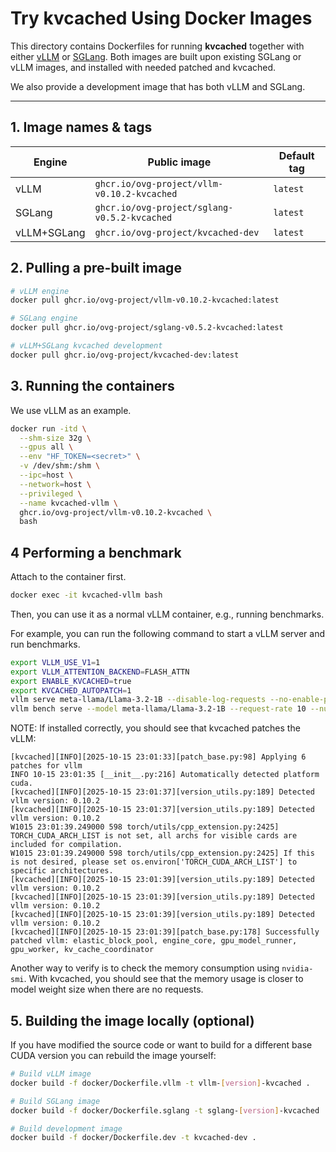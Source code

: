 # Try kvcached Using Docker Images

This directory contains Dockerfiles for running **kvcached** together with either [vLLM](https://github.com/vllm-project/vllm) or [SGLang](https://github.com/lm-sys/sglang). Both images are built upon existing SGLang or vLLM images, and installed with needed patched and kvcached.

We also provide a development image that has both vLLM and SGLang.

---

## 1. Image names & tags

| Engine | Public image | Default tag |
| ------ | ------------ | ----------- |
| vLLM   | `ghcr.io/ovg-project/vllm-v0.10.2-kvcached`     | `latest` |
| SGLang | `ghcr.io/ovg-project/sglang-v0.5.2-kvcached`   | `latest` |
| vLLM+SGLang | `ghcr.io/ovg-project/kvcached-dev`   | `latest` |

## 2. Pulling a pre-built image

```bash
# vLLM engine
docker pull ghcr.io/ovg-project/vllm-v0.10.2-kvcached:latest

# SGLang engine
docker pull ghcr.io/ovg-project/sglang-v0.5.2-kvcached:latest

# vLLM+SGLang kvcached development
docker pull ghcr.io/ovg-project/kvcached-dev:latest
```

## 3. Running the containers

We use vLLM as an example.

```bash
docker run -itd \
  --shm-size 32g \
  --gpus all \
  --env "HF_TOKEN=<secret>" \
  -v /dev/shm:/shm \
  --ipc=host \
  --network=host \
  --privileged \
  --name kvcached-vllm \
  ghcr.io/ovg-project/vllm-v0.10.2-kvcached \
  bash
```

## 4 Performing a benchmark

Attach to the container first.

```bash
docker exec -it kvcached-vllm bash
```

Then, you can use it as a normal vLLM container, e.g., running benchmarks.

For example, you can run the following command to start a vLLM server and run benchmarks.

```bash
export VLLM_USE_V1=1
export VLLM_ATTENTION_BACKEND=FLASH_ATTN
export ENABLE_KVCACHED=true
export KVCACHED_AUTOPATCH=1
vllm serve meta-llama/Llama-3.2-1B --disable-log-requests --no-enable-prefix-caching --port=12346 --tensor-parallel-size=1
vllm bench serve --model meta-llama/Llama-3.2-1B --request-rate 10 --num-prompts 1000 --port 12346
```

NOTE: If installed correctly, you should see that kvcached patches the vLLM:

```
[kvcached][INFO][2025-10-15 23:01:33][patch_base.py:98] Applying 6 patches for vllm
INFO 10-15 23:01:35 [__init__.py:216] Automatically detected platform cuda.
[kvcached][INFO][2025-10-15 23:01:37][version_utils.py:189] Detected vllm version: 0.10.2
[kvcached][INFO][2025-10-15 23:01:37][version_utils.py:189] Detected vllm version: 0.10.2
W1015 23:01:39.249000 598 torch/utils/cpp_extension.py:2425] TORCH_CUDA_ARCH_LIST is not set, all archs for visible cards are included for compilation.
W1015 23:01:39.249000 598 torch/utils/cpp_extension.py:2425] If this is not desired, please set os.environ['TORCH_CUDA_ARCH_LIST'] to specific architectures.
[kvcached][INFO][2025-10-15 23:01:39][version_utils.py:189] Detected vllm version: 0.10.2
[kvcached][INFO][2025-10-15 23:01:39][version_utils.py:189] Detected vllm version: 0.10.2
[kvcached][INFO][2025-10-15 23:01:39][version_utils.py:189] Detected vllm version: 0.10.2
[kvcached][INFO][2025-10-15 23:01:39][patch_base.py:178] Successfully patched vllm: elastic_block_pool, engine_core, gpu_model_runner, gpu_worker, kv_cache_coordinator
```

Another way to verify is to check the memory consumption using `nvidia-smi`. With kvcached, you should see that the memory usage is closer to model weight size when there are no requests.

## 5. Building the image locally (optional)

If you have modified the source code or want to build for a different base CUDA version you can rebuild the image yourself:

```bash
# Build vLLM image
docker build -f docker/Dockerfile.vllm -t vllm-[version]-kvcached .

# Build SGLang image
docker build -f docker/Dockerfile.sglang -t sglang-[version]-kvcached .

# Build development image
docker build -f docker/Dockerfile.dev -t kvcached-dev .
```
